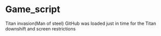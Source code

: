 # Game_script
Titan invasion(Man of steel)
GitHub was loaded just in time for the Titan downshift and screen restrictions
